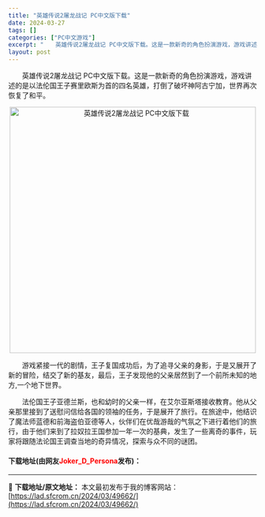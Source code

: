 ```yaml
---
title: "英雄传说2屠龙战记 PC中文版下载"
date: 2024-03-27
tags: []
categories: ["PC中文游戏"]
excerpt: "　　英雄传说2屠龙战记 PC中文版下载。这是一款新奇的角色扮演游戏，游戏讲述的是以法伦国王子赛里欧斯为首的四名英雄，打倒了破坏神阿古宁加，世界再次恢复了和平。 　　游戏紧接一代的剧情，王子复国成功后，为了追寻父亲的身影，于是又展开了新的冒险，结交了新的基友，最后，王子发现他的父亲居然到了一个前所未知&hellip;"
layout: post
---
```


 <p>　　英雄传说2屠龙战记 PC中文版下载。这是一款新奇的角色扮演游戏，游戏讲述的是以法伦国王子赛里欧斯为首的四名英雄，打倒了破坏神阿古宁加，世界再次恢复了和平。</p> <p align="center"><img align="" border="0" src="https://lad.sfcrom.cn/wp-content/uploads/2024/03/20240327_660381ed18672.webp" width="499" alt="英雄传说2屠龙战记 PC中文版下载" /></p> <p>　　游戏紧接一代的剧情，王子复国成功后，为了追寻父亲的身影，于是又展开了新的冒险，结交了新的基友，最后，王子发现他的父亲居然到了一个前所未知的地方,一个地下世界。</p> <p>　　法伦国王子亚德兰斯，也和幼时的父亲一样，在艾尔亚斯塔接收教育。他从父亲那里接到了送慰问信给各国的领袖的任务，于是展开了旅行。在旅途中，他结识了魔法师蓝德和前海盗伯亚德等人，伙伴们在优哉游哉的气氛之下进行着他们的旅行，由于他们来到了拉奴拉王国参加一年一次的基典，发生了一些离奇的事件，玩家将跟随法论国王调查当地的奇异情况，探索与众不同的谜团。</p> <p><h4>下载地址(由网友<font color="red">Joker_D_Persona</font>发布)：</h4></p> 

---
📖 **下载地址/原文地址：** 本文最初发布于我的博客网站：[https://lad.sfcrom.cn/2024/03/49662/](https://lad.sfcrom.cn/2024/03/49662/)
